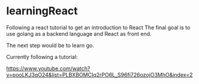 # learningReact
Following a react tutorial to get an introduction to React
The final goal is to use golang as a backend language and React as front end. 

The next step would be to learn go. 

Currently following a tutorial:

https://www.youtube.com/watch?v=pooLKJ3qO24&list=PLBXBOMCIq2rPO6L_S96fi726ozojO3MhO&index=2
